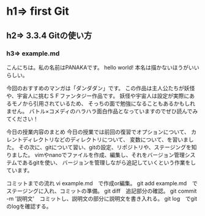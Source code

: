 # h1=> first Git
## h2=> 3.3.4 Gitの使い方
### h3=> example.md

こんにちは。私の名前はPANAKAです。
hello world!
本名は描かないほうがいいらしい。

今回のおすすめのマンガは「ダンダダン」です。
この作品は主人公たちが妖怪や、宇宙人に挑むＳＦファンタジー作品です。
妖怪や宇宙人は設定が実際にあるモノから引用されているため、
そっちの面で勉強になることもあるかもしれません。
バトル×コメディのハラハラ面白作品となっていますのでぜひ読んでみてください！

今日の授業内容のまとめ
今日の授業では前回の復習でオプションについて、
カレントディレクトリなどのディレクトリについて、
変数について、を習いました。
その次に、gitについて習い、gitの設定、リポジトリや、ステージングを知りました。
vimやnanoでファイルを作成、編集し、それをバージョン管理システムであるgitを使い、
バージョンを管理しながら追記していくという作業をしています。

コミットまでの流れ
vi example.md　で作成or編集。
git add example.md　でステージングに入れ、コミットの準備。
git diff　追記部分の確認。
git commit -m '説明文'　コミットし、説明文の部分に説明文を書き入れる。
git log　でgitのlogを確認する。
